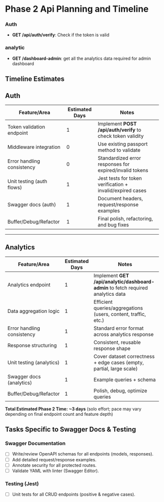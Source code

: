 # Phase 2 Api Planning and Timeline

### Auth

- **GET /api/auth/verify**: Check if the token is valid

### analytic

- **GET /dashboard-admin**: get all the analytics data required for admin dashboard

## Timeline Estimates

## Auth

| Feature/Area               | Estimated Days | Notes                                                       |
| -------------------------- | -------------- | ----------------------------------------------------------- |
| Token validation endpoint  | 1              | Implement **POST /api/auth/verify** to check token validity |
| Middleware integration     | 0              | Use existing passport method to validate                    |
| Error handling consistency | 0              | Standardized error responses for expired/invalid tokens     |
| Unit testing (auth flows)  | 1              | Jest tests for token verification + invalid/expired cases   |
| Swagger docs (auth)        | 1              | Document headers, request/response examples                 |
| Buffer/Debug/Refactor      | 1              | Final polish, refactoring, and bug fixes                    |

---

## Analytics

| Feature/Area               | Estimated Days | Notes                                                                |
| -------------------------- | -------------- | -------------------------------------------------------------------- |
| Analytics endpoint         | 1              | Implement **GET /api/analytic/dashboard-admin** to fetch required analytics data  |
| Data aggregation logic     | 1              | Efficient queries/aggregations (users, content, traffic, etc.)       |
| Error handling consistency | 1              | Standard error format across analytics response                      |
| Response structuring       | 1              | Consistent, reusable response shape                                  |
| Unit testing (analytics)   | 1              | Cover dataset correctness + edge cases (empty, partial, large scale) |
| Swagger docs (analytics)   | 1              | Example queries + schema                                             |
| Buffer/Debug/Refactor      | 1              | Polish, debug, optimize queries                                      |

**Total Estimated Phase 2 Time:** **~3 days** (solo effort; pace may vary depending on final endpoint count and feature depth)

## Tasks Specific to Swagger Docs & Testing

### Swagger Documentation

- [ ] Write/review OpenAPI schemas for all endpoints (models, responses).
- [ ] Add detailed request/response examples.
- [ ] Annotate security for all protected routes.
- [ ] Validate YAML with linter (Swagger Editor).

### Testing (Jest)

- [ ] Unit tests for all CRUD endpoints (positive & negative cases).